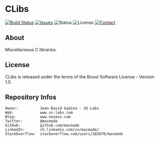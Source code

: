 CLibs
=====

[![Build Status](https://img.shields.io/travis/macmade/CLibs.svg?branch=master&style=flat)](https://travis-ci.org/macmade/CLibs)
[![Issues](http://img.shields.io/github/issues/macmade/CLibs.svg?style=flat)](https://github.com/macmade/CLibs/issues)
![Status](https://img.shields.io/badge/status-inactive-lightgray.svg?style=flat)
![License](https://img.shields.io/badge/license-boost-brightgreen.svg?style=flat)
[![Contact](https://img.shields.io/badge/contact-@macmade-blue.svg?style=flat)](https://twitter.com/macmade)

About
-----

Miscellaneous C libraries.

License
-------

CLibs is released under the terms of the Boost Software License - Version 1.0.

Repository Infos
----------------

    Owner:			Jean-David Gadina - XS-Labs
    Web:			www.xs-labs.com
    Blog:			www.noxeos.com
    Twitter:		@macmade
    GitHub:			github.com/macmade
    LinkedIn:		ch.linkedin.com/in/macmade/
    StackOverflow:	stackoverflow.com/users/182676/macmade
